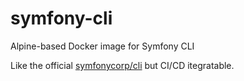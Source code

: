 # symfony-cli

Alpine-based Docker image for Symfony CLI

Like the official [symfonycorp/cli](https://hub.docker.com/r/symfonycorp/cli) but CI/CD itegratable.
